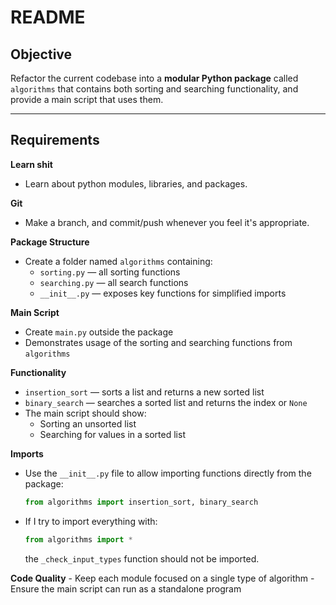 # README

## Objective
Refactor the current codebase into a **modular Python package** called `algorithms` that contains both sorting and searching functionality, and provide a main script that uses them.

---

## Requirements

**Learn shit**
- Learn about python modules, libraries, and packages.

**Git**
- Make a branch, and commit/push whenever you feel it's appropriate.

**Package Structure**
- Create a folder named `algorithms` containing:
    - `sorting.py` — all sorting functions
    - `searching.py` — all search functions
    - `__init__.py` — exposes key functions for simplified imports

**Main Script**
- Create `main.py` outside the package
- Demonstrates usage of the sorting and searching functions from `algorithms`

**Functionality**
- `insertion_sort` — sorts a list and returns a new sorted list
- `binary_search` — searches a sorted list and returns the index or `None`
- The main script should show:
    - Sorting an unsorted list
    - Searching for values in a sorted list

**Imports**
- Use the `__init__.py` file to allow importing functions directly from the package:
    ```python
    from algorithms import insertion_sort, binary_search
    ```
- If I try to import everything with:
    ```python
    from algorithms import *
    ```
    the `_check_input_types` function should not be imported.

**Code Quality**
    - Keep each module focused on a single type of algorithm
    - Ensure the main script can run as a standalone program
